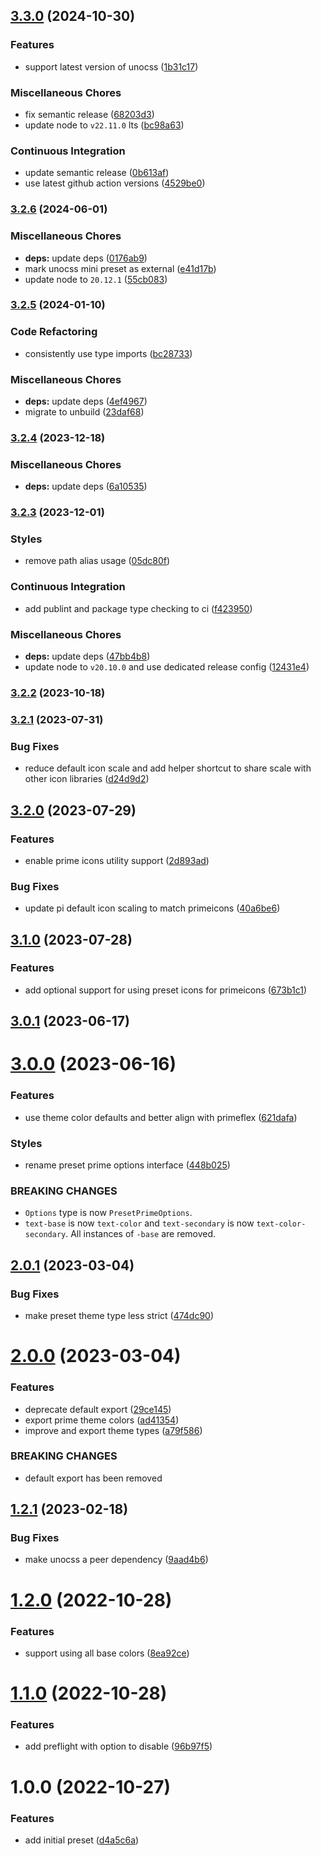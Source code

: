 ## [3.3.0](https://github.com/danielwaltz/unocss-preset-prime/compare/v3.2.6...v3.3.0) (2024-10-30)

### Features

* support latest version of unocss ([1b31c17](https://github.com/danielwaltz/unocss-preset-prime/commit/1b31c179443d5e7aebee18836a4633eb17814c4e))

### Miscellaneous Chores

* fix semantic release ([68203d3](https://github.com/danielwaltz/unocss-preset-prime/commit/68203d30a0b48bece566c3ef990a1799e2655acf))
* update node to `v22.11.0` lts ([bc98a63](https://github.com/danielwaltz/unocss-preset-prime/commit/bc98a6329990049aa3deaac488dcf85f50c9d45d))

### Continuous Integration

* update semantic release ([0b613af](https://github.com/danielwaltz/unocss-preset-prime/commit/0b613afc04ad673f0eafddb2cb32bc3452df78be))
* use latest github action versions ([4529be0](https://github.com/danielwaltz/unocss-preset-prime/commit/4529be068011d2424d650ebe7f7dfd1a00b2b93b))

### [3.2.6](https://github.com/danielwaltz/unocss-preset-prime/compare/v3.2.5...v3.2.6) (2024-06-01)


### Miscellaneous Chores

* **deps:** update deps ([0176ab9](https://github.com/danielwaltz/unocss-preset-prime/commit/0176ab9d3efbca4f9088d7e7c98ef793acea4f06))
* mark unocss mini preset as external ([e41d17b](https://github.com/danielwaltz/unocss-preset-prime/commit/e41d17bb79e40f7dee682ed5e1a1490a369546fc))
* update node to `20.12.1` ([55cb083](https://github.com/danielwaltz/unocss-preset-prime/commit/55cb083ca211fb7fddad4a4f8415c5704ff2bd5d))

### [3.2.5](https://github.com/danielwaltz/unocss-preset-prime/compare/v3.2.4...v3.2.5) (2024-01-10)


### Code Refactoring

* consistently use type imports ([bc28733](https://github.com/danielwaltz/unocss-preset-prime/commit/bc28733a414da1b6c022f1090261c9007269e333))


### Miscellaneous Chores

* **deps:** update deps ([4ef4967](https://github.com/danielwaltz/unocss-preset-prime/commit/4ef4967076d83f7ab668e1de112c4e3068d68bd8))
* migrate to unbuild ([23daf68](https://github.com/danielwaltz/unocss-preset-prime/commit/23daf681d951ebc0fcd83ad5671b9086c2e91a9c))

### [3.2.4](https://github.com/danielwaltz/unocss-preset-prime/compare/v3.2.3...v3.2.4) (2023-12-18)


### Miscellaneous Chores

* **deps:** update deps ([6a10535](https://github.com/danielwaltz/unocss-preset-prime/commit/6a105352559ff4c4790619328225155b264d3ce2))

### [3.2.3](https://github.com/danielwaltz/unocss-preset-prime/compare/v3.2.2...v3.2.3) (2023-12-01)


### Styles

* remove path alias usage ([05dc80f](https://github.com/danielwaltz/unocss-preset-prime/commit/05dc80fe7d7855fb880ae1d06307a62ef3a08ae7))


### Continuous Integration

* add publint and package type checking to ci ([f423950](https://github.com/danielwaltz/unocss-preset-prime/commit/f423950239c92b9f38b4846c40862f12a422f82c))


### Miscellaneous Chores

* **deps:** update deps ([47bb4b8](https://github.com/danielwaltz/unocss-preset-prime/commit/47bb4b8261febb49213292695090e1eab6bed82c))
* update node to `v20.10.0` and use dedicated release config ([12431e4](https://github.com/danielwaltz/unocss-preset-prime/commit/12431e4286af04b9bf8404dfdf880788ce85f67b))

### [3.2.2](https://github.com/danielwaltz/unocss-preset-prime/compare/v3.2.1...v3.2.2) (2023-10-18)

### [3.2.1](https://github.com/danielwaltz/unocss-preset-prime/compare/v3.2.0...v3.2.1) (2023-07-31)


### Bug Fixes

* reduce default icon scale and add helper shortcut to share scale with other icon libraries ([d24d9d2](https://github.com/danielwaltz/unocss-preset-prime/commit/d24d9d2b49c1918bb8e3771359b43a23bda1ebd9))

## [3.2.0](https://github.com/danielwaltz/unocss-preset-prime/compare/v3.1.0...v3.2.0) (2023-07-29)


### Features

* enable prime icons utility support ([2d893ad](https://github.com/danielwaltz/unocss-preset-prime/commit/2d893ad609ac47db64d6093871a2530f3cc94d07))


### Bug Fixes

* update pi default icon scaling to match primeicons ([40a6be6](https://github.com/danielwaltz/unocss-preset-prime/commit/40a6be6a6d503be416bda35ec1c656e14e3e2cac))

## [3.1.0](https://github.com/danielwaltz/unocss-preset-prime/compare/v3.0.1...v3.1.0) (2023-07-28)


### Features

* add optional support for using preset icons for primeicons ([673b1c1](https://github.com/danielwaltz/unocss-preset-prime/commit/673b1c1383f377e231b4975875da1aaf486b52ab))

## [3.0.1](https://github.com/danielwaltz/unocss-preset-prime/compare/v3.0.0...v3.0.1) (2023-06-17)

# [3.0.0](https://github.com/danielwaltz/unocss-preset-prime/compare/v2.0.1...v3.0.0) (2023-06-16)


### Features

* use theme color defaults and better align with primeflex ([621dafa](https://github.com/danielwaltz/unocss-preset-prime/commit/621dafa913ae2fce6dd41590b05903a6b98dbc23))


### Styles

* rename preset prime options interface ([448b025](https://github.com/danielwaltz/unocss-preset-prime/commit/448b025dbfba6b68fa11d75fef64ab85dfc08112))


### BREAKING CHANGES

* `Options` type is now `PresetPrimeOptions`.
* `text-base` is now `text-color` and `text-secondary` is now `text-color-secondary`. All instances of `-base` are removed.

## [2.0.1](https://github.com/danielwaltz/unocss-preset-prime/compare/v2.0.0...v2.0.1) (2023-03-04)


### Bug Fixes

* make preset theme type less strict ([474dc90](https://github.com/danielwaltz/unocss-preset-prime/commit/474dc905ced04fb8716c5a29fac246c263ec1ce6))

# [2.0.0](https://github.com/danielwaltz/unocss-preset-prime/compare/v1.2.1...v2.0.0) (2023-03-04)


### Features

* deprecate default export ([29ce145](https://github.com/danielwaltz/unocss-preset-prime/commit/29ce145c9f6856995227ec3c94f009ae9d60f7e8))
* export prime theme colors ([ad41354](https://github.com/danielwaltz/unocss-preset-prime/commit/ad41354191f5022f61c8cbfd329ac760fa41e0db))
* improve and export theme types ([a79f586](https://github.com/danielwaltz/unocss-preset-prime/commit/a79f5865b2315cb9d9163706c259d80b2a8f59fd))


### BREAKING CHANGES

* default export has been removed

## [1.2.1](https://github.com/danielwaltz/unocss-preset-prime/compare/v1.2.0...v1.2.1) (2023-02-18)


### Bug Fixes

* make unocss a peer dependency ([9aad4b6](https://github.com/danielwaltz/unocss-preset-prime/commit/9aad4b6782ad251afb3657edf3254210a10e70c1))

# [1.2.0](https://github.com/danielwaltz/unocss-preset-prime/compare/v1.1.0...v1.2.0) (2022-10-28)


### Features

* support using all base colors ([8ea92ce](https://github.com/danielwaltz/unocss-preset-prime/commit/8ea92cefb4934fa5db33805ad1e20bbab3946293))

# [1.1.0](https://github.com/danielwaltz/unocss-preset-prime/compare/v1.0.0...v1.1.0) (2022-10-28)


### Features

* add preflight with option to disable ([96b97f5](https://github.com/danielwaltz/unocss-preset-prime/commit/96b97f5261a54cfe795db154e51b07d28534dfc5))

# 1.0.0 (2022-10-27)


### Features

* add initial preset ([d4a5c6a](https://github.com/danielwaltz/unocss-preset-prime/commit/d4a5c6a576558bceb02428092503fc94c62f0757))
